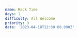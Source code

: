 ```yaml
---
name: Hack Time
days: 1
difficulty: All Welcome
priority: 3
date: '2023-04-18T22:00:00.000Z'
---
```



